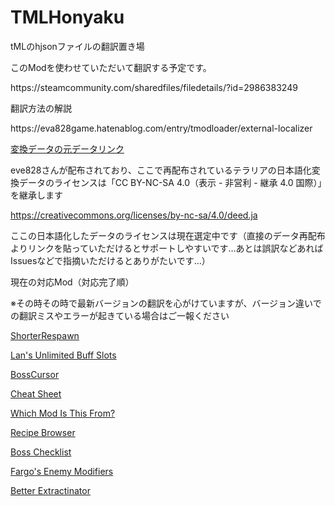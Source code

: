 # TMLHonyaku
<p>tMLのhjsonファイルの翻訳置き場</p>
<p></p>
<p>このModを使わせていただいて翻訳する予定です。</p>
<p></p>
<p>https://steamcommunity.com/sharedfiles/filedetails/?id=2986383249</p>
<p></p>
<p>翻訳方法の解説</p>
<p></p>
<p>https://eva828game.hatenablog.com/entry/tmodloader/external-localizer</p>
<p></p>
<a href="https://steamcommunity.com/sharedfiles/filedetails/?id=2864004486"><p>変換データの元データリンク</p></a>
<p>eve828さんが配布されており、ここで再配布されているテラリアの日本語化変換データのライセンスは「CC BY-NC-SA 4.0（表示 - 非営利 - 継承 4.0 国際）」を継承します</p>
<a href="https://creativecommons.org/licenses/by-nc-sa/4.0/deed.ja"><p>https://creativecommons.org/licenses/by-nc-sa/4.0/deed.ja</p></a>
<p>ここの日本語化したデータのライセンスは現在選定中です（直接のデータ再配布よりリンクを貼っていただけるとサポートしやすいです…あとは誤訳などあればIssuesなどで指摘いただけるとありがたいです…）</p>
<p>現在の対応Mod（対応完了順）</p>
<p>※その時その時で最新バージョンの翻訳を心がけていますが、バージョン違いでの翻訳ミスやエラーが起きている場合はご一報ください</p>
<a href="https://steamcommunity.com/sharedfiles/filedetails/?id=2562997415"><p>ShorterRespawn</p></a>
<a href="https://steamcommunity.com/sharedfiles/filedetails/?id=2837407674"><p>Lan's Unlimited Buff Slots</p></a>
<a href="https://steamcommunity.com/sharedfiles/filedetails/?id=2816694149"><p>BossCursor</p></a>
<a href="https://steamcommunity.com/sharedfiles/filedetails/?id=2563784437"><p>Cheat Sheet</p></a>
<a href="https://steamcommunity.com/sharedfiles/filedetails/?id=2563851005"><p>Which Mod Is This From?</p></a>
<a href="https://steamcommunity.com/sharedfiles/filedetails/?id=2619954303"><p>Recipe Browser</p></a>
<a href="https://steamcommunity.com/sharedfiles/filedetails/?id=2669644269"><p>Boss Checklist</p></a>
<a href="https://steamcommunity.com/sharedfiles/filedetails/?id=2567580488"><p>Fargo's Enemy Modifiers</p></a>
<a href="https://steamcommunity.com/sharedfiles/filedetails/?id=2773928114"><p>Better Extractinator</p></a>
